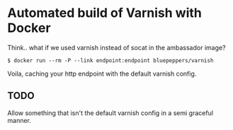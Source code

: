 Automated build of Varnish with Docker
===========

Think.. what if we used varnish instead of socat in the ambassador image?

    $ docker run --rm -P --link endpoint:endpoint bluepeppers/varnish

Voila, caching your http endpoint with the default varnish config.

TODO
----

Allow something that isn't the default varnish config in a semi graceful manner.
